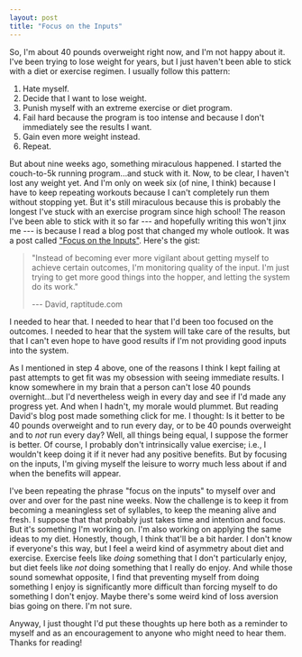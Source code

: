 ```yaml
---
layout: post
title: "Focus on the Inputs"
---
```


So, I'm about 40 pounds overweight right now, and I'm not happy about it. I've been trying to lose weight for years, but I just haven't been able to stick with a diet or exercise regimen. I usually follow this pattern:

1. Hate myself.
1. Decide that I want to lose weight.
1. Punish myself with an extreme exercise or diet program.
1. Fail hard because the program is too intense and because I don't immediately see the results I want.
1. Gain even more weight instead.
1. Repeat.

But about nine weeks ago, something miraculous happened. I started the couch-to-5k running program...and stuck with it. Now, to be clear, I haven't lost any weight yet. And I'm only on week six (of nine, I think) because I have to keep repeating workouts because I can't completely run them without stopping yet. But it's still miraculous because this is probably the longest I've stuck with an exercise program since high school! The reason I've been able to stick with it so far --- and hopefully writing this won't jinx me --- is because I read a blog post that changed my whole outlook. It was a post called ["Focus on the Inputs"](https://www.raptitude.com/2020/05/focus-on-the-inputs/). Here's the gist:

> "Instead of becoming ever more vigilant about getting myself to achieve certain outcomes, I'm monitoring quality of the input. I'm just trying to get more good things into the hopper, and letting the system do its work."
>
> --- David, raptitude.com

I needed to hear that. I needed to hear that I'd been too focused on the outcomes. I needed to hear that the system will take care of the results, but that I can't even hope to have good results if I'm not providing good inputs into the system. 

As I mentioned in step 4 above, one of the reasons I think I kept failing at past attempts to get fit was my obsession with seeing immediate results. I know somewhere in my brain that a person can't lose 40 pounds overnight...but I'd nevertheless weigh in every day and see if I'd made any progress yet. And when I hadn't, my morale would plummet. But reading David's blog post made something click for me. I thought: Is it better to be 40 pounds overweight and to run every day, or to be 40 pounds overweight and to _not_ run every day? Well, all things being equal, I suppose the former is better. Of course, I probably don't intrinsically value exercise; i.e., I wouldn't keep doing it if it never had any positive benefits. But by focusing on the inputs, I'm giving myself the leisure to worry much less about if and when the benefits will appear.

I've been repeating the phrase "focus on the inputs" to myself over and over and over for the past nine weeks. Now the challenge is to keep it from becoming a meaningless set of syllables, to keep the meaning alive and fresh. I suppose that that probably just takes time and intention and focus. But it's something I'm working on. I'm also working on applying the same ideas to my diet. Honestly, though, I think that'll be a bit harder. I don't know if everyone's this way, but I feel a weird kind of asymmetry about diet and exercise. Exercise feels like _doing_ something that I don't particularly enjoy, but diet feels like _not_ doing something that I really do enjoy. And while those sound somewhat opposite, I find that preventing myself from doing something I enjoy is significantly more difficult than forcing myself to do something I don't enjoy. Maybe there's some weird kind of loss aversion bias going on there. I'm not sure.

Anyway, I just thought I'd put these thoughts up here both as a reminder to myself and as an encouragement to anyone who might need to hear them. Thanks for reading!
